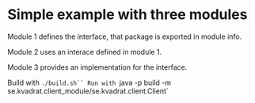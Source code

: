 # Simple example with three modules

Module 1 defines the interface, that package is exported in module info.

Module 2 uses an interace defined in module 1.

Module 3 provides an implementation for the interface. 


Build with `./build.sh``
Run with `java -p build -m se.kvadrat.client_module/se.kvadrat.client.Client`